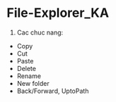 # File-Explorer_KA
1. Cac chuc nang:
  - Copy
  - Cut
  - Paste
  - Delete
  - Rename
  - New folder
  - Back/Forward, UptoPath
